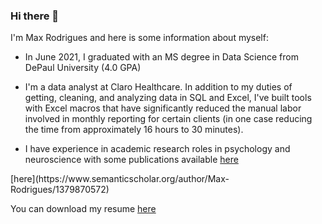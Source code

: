 ### Hi there 👋

I'm Max Rodrigues and here is some information about myself:


  * In June 2021, I graduated with an MS degree in Data Science from DePaul University (4.0 GPA)
  
  * I'm a data analyst at Claro Healthcare. In addition to my duties of getting, cleaning, and analyzing data in SQL and Excel, I've built tools with Excel macros that have significantly reduced the manual labor involved in monthly reporting for certain clients (in one case reducing the time from approximately 16 hours to 30 minutes).
  
  * I have experience in academic research roles in psychology and neuroscience with some publications available [here](https://www.semanticscholar.org/author/Max-Rodrigues/1379870572)

  
  
  
</ul>
[here](https://www.semanticscholar.org/author/Max-Rodrigues/1379870572)

You can download my resume [here](https://github.com/mrodrigues17/mrodrigues17.github.io/raw/master/m_rodrigues_resume_6.10.21.pdf)



<!--
**mrodrigues17/mrodrigues17** is a ✨ _special_ ✨ repository because its `README.md` (this file) appears on your GitHub profile.

Here are some ideas to get you started:

- 🔭 I’m currently working on ...
- 🌱 I’m currently learning ...
- 👯 I’m looking to collaborate on ...
- 🤔 I’m looking for help with ...
- 💬 Ask me about ...
- 📫 How to reach me: ...
- 😄 Pronouns: ...
- ⚡ Fun fact: ...
-->
